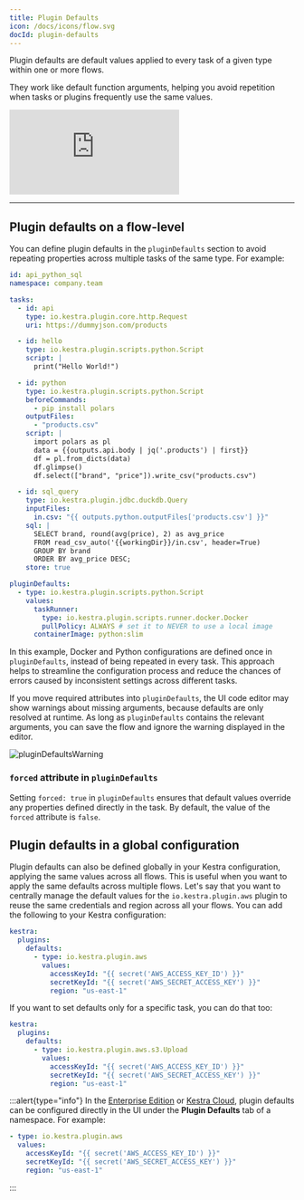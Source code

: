 ```yaml
---
title: Plugin Defaults
icon: /docs/icons/flow.svg
docId: plugin-defaults
---
```


Plugin defaults are default values applied to every task of a given type within one or more flows.

They work like default function arguments, helping you avoid repetition when tasks or plugins frequently use the same values.

<div class="video-container">
  <iframe src="https://www.youtube.com/embed/9zQTUeL0KMc?si=xOAqec_9X79-7YDp" title="YouTube video player" frameborder="0" allow="accelerometer; autoplay; clipboard-write; encrypted-media; gyroscope; picture-in-picture; web-share" referrerpolicy="strict-origin-when-cross-origin" allowfullscreen></iframe>
</div>

---

## Plugin defaults on a flow-level

You can define plugin defaults in the `pluginDefaults` section to avoid repeating properties across multiple tasks of the same type. For example:

```yaml
id: api_python_sql
namespace: company.team

tasks:
  - id: api
    type: io.kestra.plugin.core.http.Request
    uri: https://dummyjson.com/products

  - id: hello
    type: io.kestra.plugin.scripts.python.Script
    script: |
      print("Hello World!")

  - id: python
    type: io.kestra.plugin.scripts.python.Script
    beforeCommands:
      - pip install polars
    outputFiles:
      - "products.csv"
    script: |
      import polars as pl
      data = {{outputs.api.body | jq('.products') | first}}
      df = pl.from_dicts(data)
      df.glimpse()
      df.select(["brand", "price"]).write_csv("products.csv")

  - id: sql_query
    type: io.kestra.plugin.jdbc.duckdb.Query
    inputFiles:
      in.csv: "{{ outputs.python.outputFiles['products.csv'] }}"
    sql: |
      SELECT brand, round(avg(price), 2) as avg_price
      FROM read_csv_auto('{{workingDir}}/in.csv', header=True)
      GROUP BY brand
      ORDER BY avg_price DESC;
    store: true

pluginDefaults:
  - type: io.kestra.plugin.scripts.python.Script
    values:
      taskRunner:
        type: io.kestra.plugin.scripts.runner.docker.Docker
        pullPolicy: ALWAYS # set it to NEVER to use a local image
      containerImage: python:slim
```

In this example, Docker and Python configurations are defined once in `pluginDefaults`, instead of being repeated in every task. This approach helps to streamline the configuration process and reduce the chances of errors caused by inconsistent settings across different tasks.

If you move required attributes into `pluginDefaults`, the UI code editor may show warnings about missing arguments, because defaults are only resolved at runtime. As long as `pluginDefaults` contains the relevant arguments, you can save the flow and ignore the warning displayed in the editor.

![pluginDefaultsWarning](@assets/docs/developer-guide/flow/warning.png)

### `forced` attribute in `pluginDefaults`

Setting `forced: true` in `pluginDefaults` ensures that default values override any properties defined directly in the task. By default, the value of the `forced` attribute is `false`.

## Plugin defaults in a global configuration

Plugin defaults can also be defined globally in your Kestra configuration, applying the same values across all flows. This is useful when you want to apply the same defaults across multiple flows. Let's say that you want to centrally manage the default values for the `io.kestra.plugin.aws` plugin to reuse the same credentials and region across all your flows. You can add the following to your Kestra configuration:

```yaml
kestra:
  plugins:
    defaults:
      - type: io.kestra.plugin.aws
        values:
          accessKeyId: "{{ secret('AWS_ACCESS_KEY_ID') }}"
          secretKeyId: "{{ secret('AWS_SECRET_ACCESS_KEY') }}"
          region: "us-east-1"
```

If you want to set defaults only for a specific task, you can do that too:

```yaml
kestra:
  plugins:
    defaults:
      - type: io.kestra.plugin.aws.s3.Upload
        values:
          accessKeyId: "{{ secret('AWS_ACCESS_KEY_ID') }}"
          secretKeyId: "{{ secret('AWS_SECRET_ACCESS_KEY') }}"
          region: "us-east-1"
```


:::alert{type="info"}
In the [Enterprise Edition](../06.enterprise/index.md) or [Kestra Cloud](/cloud), plugin defaults can be configured directly in the UI under the **Plugin Defaults** tab of a namespace. For example:

```yaml
- type: io.kestra.plugin.aws
  values:
    accessKeyId: "{{ secret('AWS_ACCESS_KEY_ID') }}"
    secretKeyId: "{{ secret('AWS_SECRET_ACCESS_KEY') }}"
    region: "us-east-1"
```
:::
